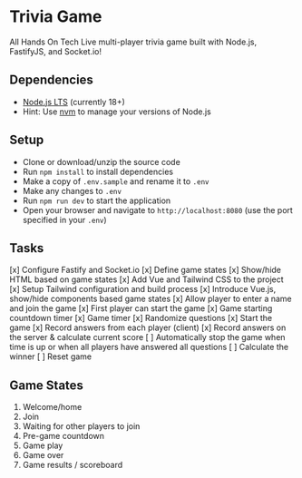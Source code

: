 # Trivia Game

All Hands On Tech Live multi-player trivia game built with Node.js, FastifyJS, and Socket.io!

## Dependencies

* [Node.js LTS](https://nodejs.org) (currently 18+)
* Hint: Use [nvm](https://github.com/nvm-sh/nvm) to manage your versions of Node.js

## Setup

* Clone or download/unzip the source code
* Run `npm install` to install dependencies
* Make a copy of `.env.sample` and rename it to `.env`
* Make any changes to `.env`
* Run `npm run dev` to start the application
* Open your browser and navigate to `http://localhost:8080` (use the port specified in your `.env`)

## Tasks

[x] Configure Fastify and Socket.io
[x] Define game states
[x] Show/hide HTML based on game states
[x] Add Vue and Tailwind CSS to the project
[x] Setup Tailwind configuration and build process
[x] Introduce Vue.js, show/hide components based game states
[x] Allow player to enter a name and join the game
[x] First player can start the game
[x] Game starting countdown timer
[x] Game timer
[x] Randomize questions
[x] Start the game
[x] Record answers from each player (client)
[x] Record answers on the server & calculate current score
[ ] Automatically stop the game when time is up or when all players have answered all questions
[ ] Calculate the winner
[ ] Reset game

## Game States

1. Welcome/home
1. Join
1. Waiting for other players to join
1. Pre-game countdown
1. Game play
1. Game over
1. Game results / scoreboard
